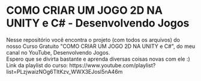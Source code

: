 <!--# jogo-da-bolinha-2d-projeto-unity-->
 <h1>COMO CRIAR UM JOGO 2D NA UNITY e C# - Desenvolvendo Jogos</h1>
 Nesse repositório você encontra o projeto (com todos os arquivos) do nosso Curso Gratuito "COMO CRIAR UM JOGO 2D NA UNITY e C#", do meu canal no YouTube, Desenvolvendo Jogos.
 <br>
 Espero que se divirta bastante e aprenda diversas coisas novas com ele :)
 <br>
 Link da playlist do curso: https://www.youtube.com/playlist?list=PLzjwaizNOg6TltKzv_WWX3EJosl5nA46m
